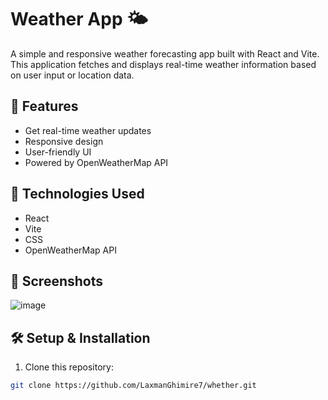# Weather App 🌤️

A simple and responsive weather forecasting app built with React and Vite. This application fetches and displays real-time weather information based on user input or location data.

## 🌟 Features

- Get real-time weather updates
- Responsive design
- User-friendly UI
- Powered by OpenWeatherMap API

## 🚀 Technologies Used

- React
- Vite
- CSS
- OpenWeatherMap API

## 📸 Screenshots

![image](https://github.com/user-attachments/assets/6d6823a0-5dc6-43bb-9565-c10a1c4515d8)


## 🛠️ Setup & Installation

1. Clone this repository:

```bash
git clone https://github.com/LaxmanGhimire7/whether.git
